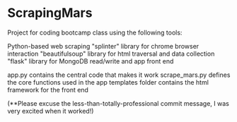 # ScrapingMars
Project for coding bootcamp class using the following tools:

Python-based web scraping
"splinter" library for chrome browser interaction
"beautifulsoup" library for html traversal and data collection
"flask" library for MongoDB read/write and app front end

app.py contains the central code that makes it work
scrape_mars.py defines the core functions used in the app
templates folder contains the html framework for the front end



(**Please excuse the less-than-totally-professional commit message, I was very excited when it worked!)
